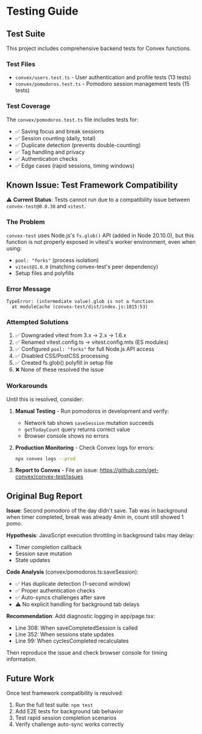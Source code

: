 # Testing Guide

## Test Suite

This project includes comprehensive backend tests for Convex functions.

### Test Files

- `convex/users.test.ts` - User authentication and profile tests (13 tests)
- `convex/pomodoros.test.ts` - Pomodoro session management tests (15 tests)

### Test Coverage

The `convex/pomodoros.test.ts` file includes tests for:

- ✅ Saving focus and break sessions
- ✅ Session counting (daily, total)
- ✅ Duplicate detection (prevents double-counting)
- ✅ Tag handling and privacy
- ✅ Authentication checks
- ✅ Edge cases (rapid sessions, timing windows)

## Known Issue: Test Framework Compatibility

⚠️ **Current Status**: Tests cannot run due to a compatibility issue between `convex-test@0.0.38` and `vitest`.

### The Problem

`convex-test` uses Node.js's `fs.glob()` API (added in Node 20.10.0), but this function is not properly exposed in vitest's worker environment, even when using:

- `pool: "forks"` (process isolation)
- `vitest@1.6.0` (matching convex-test's peer dependency)
- Setup files and polyfills

### Error Message

```
TypeError: (intermediate value).glob is not a function
  at moduleCache (convex-test/dist/index.js:1015:53)
```

### Attempted Solutions

1. ✅ Downgraded vitest from 3.x → 2.x → 1.6.x
2. ✅ Renamed vitest.config.ts → vitest.config.mts (ES modules)
3. ✅ Configured `pool: "forks"` for full Node.js API access
4. ✅ Disabled CSS/PostCSS processing
5. ✅ Created fs.glob() polyfill in setup file
6. ❌ None of these resolved the issue

### Workarounds

Until this is resolved, consider:

1. **Manual Testing** - Run pomodoros in development and verify:
   - Network tab shows `saveSession` mutation succeeds
   - `getTodayCount` query returns correct value
   - Browser console shows no errors

2. **Production Monitoring** - Check Convex logs for errors:

   ```bash
   npx convex logs --prod
   ```

3. **Report to Convex** - File an issue: https://github.com/get-convex/convex-test/issues

## Original Bug Report

**Issue**: Second pomodoro of the day didn't save. Tab was in background when timer completed, break was already 4min in, count still showed 1 pomo.

**Hypothesis**: JavaScript execution throttling in background tabs may delay:

- Timer completion callback
- Session save mutation
- State updates

**Code Analysis** (convex/pomodoros.ts:saveSession):

- ✅ Has duplicate detection (1-second window)
- ✅ Proper authentication checks
- ✅ Auto-syncs challenges after save
- ⚠️ No explicit handling for background tab delays

**Recommendation**: Add diagnostic logging in app/page.tsx:

- Line 308: When saveCompletedSession is called
- Line 352: When sessions state updates
- Line 99: When cyclesCompleted recalculates

Then reproduce the issue and check browser console for timing information.

## Future Work

Once test framework compatibility is resolved:

1. Run the full test suite: `npm test`
2. Add E2E tests for background tab behavior
3. Test rapid session completion scenarios
4. Verify challenge auto-sync works correctly
